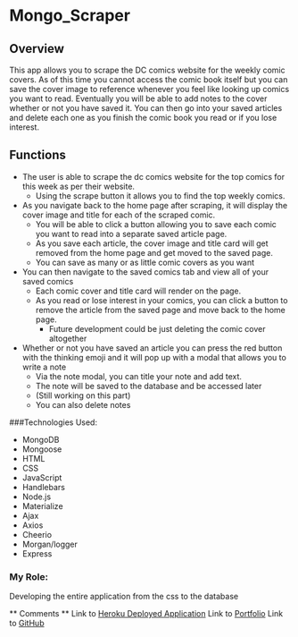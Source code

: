 # Mongo_Scraper

## Overview

This app allows you to scrape the DC comics website for the weekly comic covers. As of this time you cannot access the comic book itself but you can save the cover image to reference whenever you feel like looking up comics you want to read. Eventually you will be able to add notes to the cover whether or not you have saved it. You can then go into your saved articles and delete each one as you finish the comic book you read or if you lose interest.

## Functions

- The user is able to scrape the dc comics website for the top comics for this week as per their website.
  - Using the scrape button it allows you to find the top weekly comics.
- As you navigate back to the home page after scraping, it will display the cover image and title for each of the scraped comic. 
  - You will be able to click a button allowing you to save each comic you want to read into a separate saved article page.
  - As you save each article, the cover image and title card will get removed from the home page and get moved to the saved page.
  - You can save as many or as little comic covers as you want
- You can then navigate to the saved comics tab and view all of your saved comics
  - Each comic cover and title card will render on the page.
  - As you read or lose interest in your comics, you can click a button to remove the article from the saved page and move back to the home page.
    - Future development could be just deleting the comic cover altogether
- Whether or not you have saved an article you can press the red button with the thinking emoji and it will pop up with a modal that allows you to write a note
  - Via the note modal, you can title your note and add text.
  - The note will be saved to the database and be accessed later
  - (Still working on this part)
  - You can also delete notes

###Technologies Used:
- MongoDB
- Mongoose
- HTML
- CSS
- JavaScript
- Handlebars
- Node.js
- Materialize
- Ajax
- Axios
- Cheerio
- Morgan/logger
- Express

### My Role:
Developing the entire application from the css to the database

** Comments **
Link to [Heroku Deployed Application](https://morning-tundra-27207.herokuapp.com/)
Link to [Portfolio](https://samsmeyer17.github.io/Responsive-Portfolio/)
Link to [GitHub](https://github.com/samsmeyer17/Mongo_Scraper)